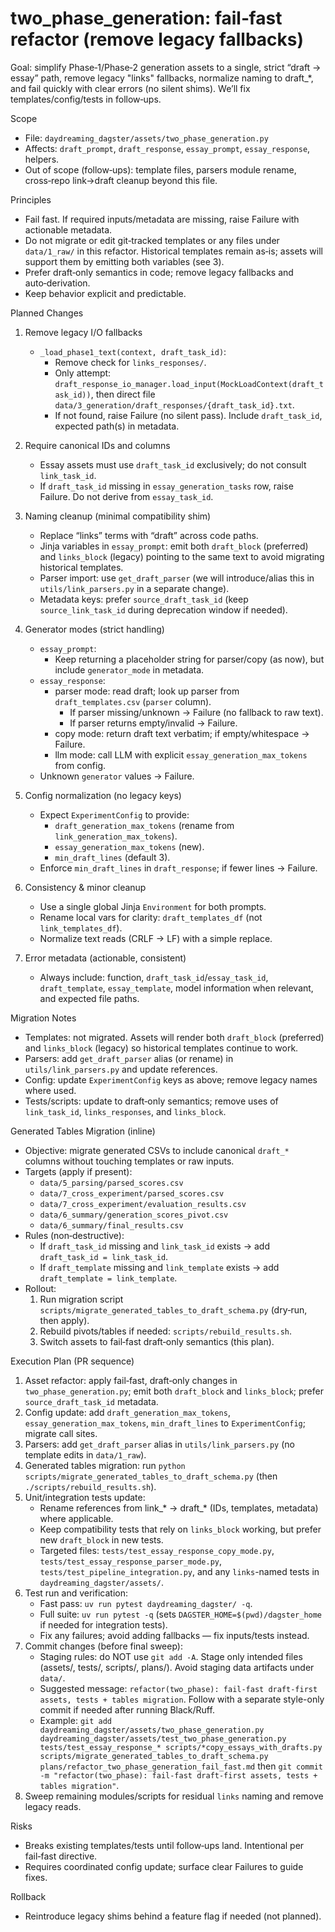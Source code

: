 # two_phase_generation: fail‑fast refactor (remove legacy fallbacks)

Goal: simplify Phase‑1/Phase‑2 generation assets to a single, strict “draft → essay” path, remove legacy "links" fallbacks, normalize naming to draft_*, and fail quickly with clear errors (no silent shims). We’ll fix templates/config/tests in follow‑ups.

Scope
- File: `daydreaming_dagster/assets/two_phase_generation.py`
- Affects: `draft_prompt`, `draft_response`, `essay_prompt`, `essay_response`, helpers.
- Out of scope (follow‑ups): template files, parsers module rename, cross‑repo link→draft cleanup beyond this file.

Principles
- Fail fast. If required inputs/metadata are missing, raise Failure with actionable metadata.
- Do not migrate or edit git‑tracked templates or any files under `data/1_raw/` in this refactor. Historical templates remain as‑is; assets will support them by emitting both variables (see 3).
- Prefer draft‑only semantics in code; remove legacy fallbacks and auto‑derivation.
- Keep behavior explicit and predictable.

Planned Changes
1) Remove legacy I/O fallbacks
   - `_load_phase1_text(context, draft_task_id)`:
     - Remove check for `links_responses/`.
     - Only attempt: `draft_response_io_manager.load_input(MockLoadContext(draft_task_id))`, then direct file `data/3_generation/draft_responses/{draft_task_id}.txt`.
     - If not found, raise Failure (no silent pass). Include `draft_task_id`, expected path(s) in metadata.

2) Require canonical IDs and columns
   - Essay assets must use `draft_task_id` exclusively; do not consult `link_task_id`.
   - If `draft_task_id` missing in `essay_generation_tasks` row, raise Failure. Do not derive from `essay_task_id`.

3) Naming cleanup (minimal compatibility shim)
   - Replace “links” terms with “draft” across code paths.
   - Jinja variables in `essay_prompt`: emit both `draft_block` (preferred) and `links_block` (legacy) pointing to the same text to avoid migrating historical templates.
   - Parser import: use `get_draft_parser` (we will introduce/alias this in `utils/link_parsers.py` in a separate change).
   - Metadata keys: prefer `source_draft_task_id` (keep `source_link_task_id` during deprecation window if needed).

4) Generator modes (strict handling)
   - `essay_prompt`:
     - Keep returning a placeholder string for parser/copy (as now), but include `generator_mode` in metadata.
   - `essay_response`:
     - parser mode: read draft; look up parser from `draft_templates.csv` (`parser` column).
       - If parser missing/unknown → Failure (no fallback to raw text).
       - If parser returns empty/invalid → Failure.
     - copy mode: return draft text verbatim; if empty/whitespace → Failure.
     - llm mode: call LLM with explicit `essay_generation_max_tokens` from config.
   - Unknown `generator` values → Failure.

5) Config normalization (no legacy keys)
   - Expect `ExperimentConfig` to provide:
     - `draft_generation_max_tokens` (rename from `link_generation_max_tokens`).
     - `essay_generation_max_tokens` (new).
     - `min_draft_lines` (default 3).
   - Enforce `min_draft_lines` in `draft_response`; if fewer lines → Failure.

6) Consistency & minor cleanup
   - Use a single global Jinja `Environment` for both prompts.
   - Rename local vars for clarity: `draft_templates_df` (not `link_templates_df`).
   - Normalize text reads (CRLF → LF) with a simple replace.

7) Error metadata (actionable, consistent)
   - Always include: function, `draft_task_id`/`essay_task_id`, `draft_template`, `essay_template`, model information when relevant, and expected file paths.

Migration Notes
- Templates: not migrated. Assets will render both `draft_block` (preferred) and `links_block` (legacy) so historical templates continue to work.
- Parsers: add `get_draft_parser` alias (or rename) in `utils/link_parsers.py` and update references.
- Config: update `ExperimentConfig` keys as above; remove legacy names where used.
- Tests/scripts: update to draft‑only semantics; remove uses of `link_task_id`, `links_responses`, and `links_block`.

Generated Tables Migration (inline)
- Objective: migrate generated CSVs to include canonical `draft_*` columns without touching templates or raw inputs.
- Targets (apply if present):
  - `data/5_parsing/parsed_scores.csv`
  - `data/7_cross_experiment/parsed_scores.csv`
  - `data/7_cross_experiment/evaluation_results.csv`
  - `data/6_summary/generation_scores_pivot.csv`
  - `data/6_summary/final_results.csv`
- Rules (non‑destructive):
  - If `draft_task_id` missing and `link_task_id` exists → add `draft_task_id = link_task_id`.
  - If `draft_template` missing and `link_template` exists → add `draft_template = link_template`.
- Rollout:
  1) Run migration script `scripts/migrate_generated_tables_to_draft_schema.py` (dry‑run, then apply).
  2) Rebuild pivots/tables if needed: `scripts/rebuild_results.sh`.
  3) Switch assets to fail‑fast draft‑only semantics (this plan).

Execution Plan (PR sequence)
1) Asset refactor: apply fail‑fast, draft‑only changes in `two_phase_generation.py`; emit both `draft_block` and `links_block`; prefer `source_draft_task_id` metadata.
2) Config update: add `draft_generation_max_tokens`, `essay_generation_max_tokens`, `min_draft_lines` to `ExperimentConfig`; migrate call sites.
3) Parsers: add `get_draft_parser` alias in `utils/link_parsers.py` (no template edits in `data/1_raw`).
4) Generated tables migration: run `python scripts/migrate_generated_tables_to_draft_schema.py` (then `./scripts/rebuild_results.sh`).
5) Unit/integration tests update:
   - Rename references from link_* → draft_* (IDs, templates, metadata) where applicable.
   - Keep compatibility tests that rely on `links_block` working, but prefer new `draft_block` in new tests.
   - Targeted files: `tests/test_essay_response_copy_mode.py`, `tests/test_essay_response_parser_mode.py`, `tests/test_pipeline_integration.py`, and any `links`-named tests in `daydreaming_dagster/assets/`.
6) Test run and verification:
   - Fast pass: `uv run pytest daydreaming_dagster/ -q`.
   - Full suite: `uv run pytest -q` (sets `DAGSTER_HOME=$(pwd)/dagster_home` if needed for integration tests).
   - Fix any failures; avoid adding fallbacks — fix inputs/tests instead.
7) Commit changes (before final sweep):
   - Staging rules: do NOT use `git add -A`. Stage only intended files (assets/, tests/, scripts/, plans/). Avoid staging data artifacts under `data/`.
   - Suggested message: `refactor(two_phase): fail-fast draft-first assets, tests + tables migration`. Follow with a separate style-only commit if needed after running Black/Ruff.
   - Example: `git add daydreaming_dagster/assets/two_phase_generation.py daydreaming_dagster/assets/test_two_phase_generation.py tests/test_essay_response_* scripts/*copy_essays_with_drafts.py scripts/migrate_generated_tables_to_draft_schema.py plans/refactor_two_phase_generation_fail_fast.md` then `git commit -m "refactor(two_phase): fail-fast draft-first assets, tests + tables migration"`.
8) Sweep remaining modules/scripts for residual `links` naming and remove legacy reads.

Risks
- Breaks existing templates/tests until follow‑ups land. Intentional per fail‑fast directive.
- Requires coordinated config update; surface clear Failures to guide fixes.

Rollback
- Reintroduce legacy shims behind a feature flag if needed (not planned).
